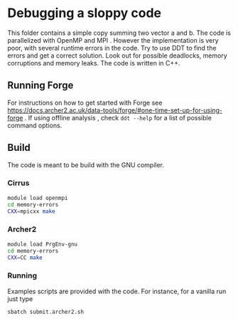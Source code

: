 # Debugging a sloppy code

This folder contains a simple copy summing two vector a and b. 
The code is parallelized with OpenMP and MPI . However the implementation is very poor, with several runtime errors in the code. Try to use DDT to find the errors and get a correct solution. Look out for possible deadlocks, memory corruptions and memory leaks. The code is written in C++.
## Running Forge

For instructions on how to get started with Forge see https://docs.archer2.ac.uk/data-tools/forge/#one-time-set-up-for-using-forge .
If using offline analysis , check `ddt --help` for a list of possible command options.

## Build 
The code is meant to be build with the GNU compiler.

### Cirrus

```bash
module load openmpi
cd memory-errors
CXX=mpicxx make
```

### Archer2

```bash
module load PrgEnv-gnu
cd memory-errors
CXX=CC make
```

### Running

Examples scripts are provided with the code. For instance, for a vanilla run just type 

```bash
sbatch submit.archer2.sh
```